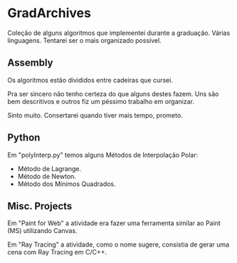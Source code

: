 # GradArchives
Coleção de alguns algoritmos que implementei durante a graduação.
Várias linguagens.
Tentarei ser o mais organizado possível.

## Assembly
Os algoritmos estão divididos entre cadeiras que cursei.

Pra ser sincero não tenho certeza do que alguns destes fazem. Uns são bem descritivos e outros fiz um péssimo trabalho em organizar.

Sinto muito. Consertarei quando tiver mais tempo, prometo.

## Python
Em "polyInterp.py" temos alguns Métodos de Interpolação Polar:
- Método de Lagrange.
- Método de Newton.
- Método dos Mínimos Quadrados.

## Misc. Projects
Em "Paint for Web" a atividade era fazer uma ferramenta similar ao Paint (MS) utilizando Canvas.

Em "Ray Tracing" a atividade, como o nome sugere, consistia de gerar uma cena com Ray Tracing em C/C++.
